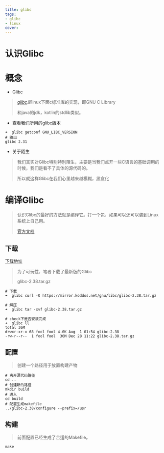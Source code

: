 ```yaml
---
title: glibc
tags:
- glibc
- linux
cover:
---
```




# 认识Glibc





# 概念



- Glibc

> *[glibc](https://www.gnu.org/software/libc/#download)是*linux下面c标准库的实现，即GNU C Library
>
> 和java的jdk，kotlin的stdlib类似。

- 查看我们所用的glibc版本

```shell
➜  glibc getconf GNU_LIBC_VERSION
# 输出
glibc 2.31
```

- 关于陌生

> 我们其实对Glibc特别特别陌生，主要是当我们点开一些C语言的基础调用的时候，我们是看不了具体的源代码的。
>
> 所以就这样Glibc在我们心里越来越模糊，黑盒化





# 编译Glibc



> 认识Glibc的最好的方法就是编译它。打一个包，如果可以还可以装到Linux系统上自己用。
>
> [官方文档](https://sourceware.org/glibc/started.html)



## 下载



[下载地址](https://mirror.koddos.net/gnu/libc/)



> 为了可玩性，笔者下载了最新版的Glibc
>
> glibc-2.38.tar.gz

```shell
# 下载
➜  glibc curl -O https://mirror.koddos.net/gnu/libc/glibc-2.38.tar.gz

# 解压
➜  glibc tar -xvf glibc-2.38.tar.gz

# check下是否安装完成
➜  glibc ll
total 36M
drwxr-xr-x 68 fool fool 4.0K Aug  1 01:54 glibc-2.38
-rw-r--r--  1 fool fool  36M Dec 28 11:22 glibc-2.38.tar.gz
```



## 配置



> 创建一个路径用于放置构建产物



```shell
# 离开源代码路径
cd ..
# 创建新的路径
mkdir build
# 进入
cd build
# 配置生成makefile
../glibc-2.38/configure --prefix=/usr
```





## 构建



> 前面配置已经生成了合适的Makefile。

```shell
make
```






